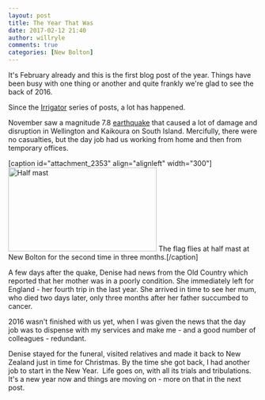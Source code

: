 ```yaml
---
layout: post
title: The Year That Was
date: 2017-02-12 21:40
author: willryle
comments: true
categories: [New Bolton]
---
```

It's February already and this is the first blog post of the year. Things have been busy with one thing or another and quite frankly we're glad to see the back of 2016.

<!--more-->

Since the <a href="https://willryle.wordpress.com/2016/10/09/alis-the-irrigator/" target="_blank">Irrigator</a> series of posts, a lot has happened.

November saw a magnitude 7.8 <a href="http://www.stuff.co.nz/national/nz-earthquake/86459712/Photos-Widespread-damage-after-large-earthquake-hits-NZ" target="_blank">earthquake</a> that caused a lot of damage and disruption in Wellington and Kaikoura on South Island. Mercifully, there were no casualties, but the day job had us working from home and then from temporary offices.

[caption id="attachment_2353" align="alignleft" width="300"]<a href="https://willryle.files.wordpress.com/2017/02/will-mobile-005.jpg" target="_blank"><img class="wp-image-2353 size-medium" src="https://willryle.files.wordpress.com/2017/02/will-mobile-005.jpg?w=300" alt="Half mast" width="300" height="169" /></a> The flag flies at half mast at New Bolton for the second time in three months.[/caption]

A few days after the quake, Denise had news from the Old Country which reported that her mother was in a poorly condition. She immediately left for England - her fourth trip in the last year. She arrived in time to see her mum, who died two days later, only three months after her father succumbed to cancer.

2016 wasn't finished with us yet, when I was given the news that the day job was to dispense with my services and make me - and a good number of colleagues - redundant.

Denise stayed for the funeral, visited relatives and made it back to New Zealand just in time for Christmas. By the time she got back, I had another job to start in the New Year.  Life goes on, with all its trials and tribulations. It's a new year now and things are moving on - more on that in the next post.
